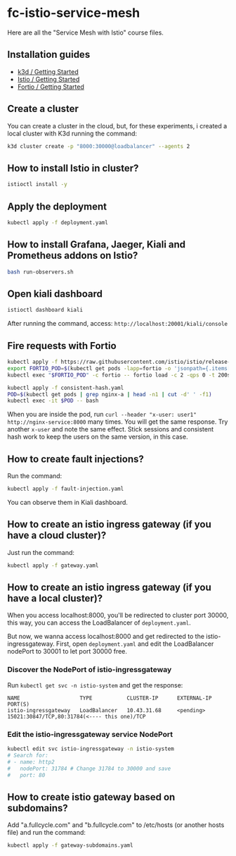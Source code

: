 # fc-istio-service-mesh

Here are all the "Service Mesh with Istio" course files.

## Installation guides
- [k3d / Getting Started](https://k3d.io/)
- [Istio / Getting Started](https://istio.io/latest/docs/setup/getting-started/)
- [Fortio / Getting Started](https://github.com/fortio/fortio)

## Create a cluster
You can create a cluster in the cloud, but, for these experiments, i created a local cluster with K3d running the command:
```sh
k3d cluster create -p "8000:30000@loadbalancer" --agents 2
```

## How to install Istio in cluster?
```sh
istioctl install -y
```

## Apply the deployment
```sh
kubectl apply -f deployment.yaml
```

## How to install Grafana, Jaeger, Kiali and Prometheus addons on Istio?
```sh
bash run-observers.sh
```

## Open kiali dashboard

```sh
istioctl dashboard kiali
```
After running the command, access: `http://localhost:20001/kiali/console`  

## Fire requests with Fortio

```sh
kubectl apply -f https://raw.githubusercontent.com/istio/istio/release-1.10/samples/httpbin/sample-client/fortio-deploy.yaml
export FORTIO_POD=$(kubectl get pods -lapp=fortio -o 'jsonpath={.items[0].metadata.name}')
kubectl exec "$FORTIO_POD" -c fortio -- fortio load -c 2 -qps 0 -t 200s -loglevel Warning http://nginx-service:8000
```


```sh
kubectl apply -f consistent-hash.yaml
POD=$(kubectl get pods | grep nginx-a | head -n1 | cut -d' ' -f1)
kubectl exec -it $POD -- bash
```
When you are inside the pod, run `curl --header "x-user: user1" http://nginx-service:8000` many times. You will get the same response. Try another `x-user` and note the same effect. Stick sessions and consistent hash work to keep the users on the same version, in this case.

## How to create fault injections?

Run the command:
```sh
kubectl apply -f fault-injection.yaml
```
You can observe them in Kiali dashboard. 

## How to create an istio ingress gateway (if you have a cloud cluster)?

Just run the command:
```sh
kubectl apply -f gateway.yaml
```
## How to create an istio ingress gateway (if you have a local cluster)?

When you access localhost:8000, you'll be redirected to cluster port 30000, this way, you can access the LoadBalancer of `deployment.yaml`.

But now, we wanna access localhost:8000 and get redirected to the istio-ingressgateway. First, open `deployment.yaml` and edit the LoadBalancer nodePort to 30001 to let port 30000 free.

### Discover the NodePort of **istio-ingressgateway**
Run `kubectl get svc -n istio-system` and get the response:

```
NAME                   TYPE           CLUSTER-IP      EXTERNAL-IP   PORT(S)
istio-ingressgateway   LoadBalancer   10.43.31.68     <pending>     15021:30847/TCP,80:31784(<---- this one)/TCP
```

### Edit the **istio-ingressgateway** service NodePort

```sh
kubectl edit svc istio-ingressgateway -n istio-system
# Search for:
# - name: http2
#   nodePort: 31784 # Change 31784 to 30000 and save
#   port: 80
```

## How to create istio gateway based on subdomains?

Add "a.fullcycle.com" and "b.fullcycle.com" to /etc/hosts (or another hosts file) and run the command:
```sh
kubectl apply -f gateway-subdomains.yaml
```
